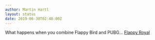 ```yaml
---
author: Martin Hartl
layout: status
date: 2019-06-30T02:48:00Z
---
```

What happens when you combine Flappy Bird and PUBG...
[Flappy Royal](https://flappyroyale.io/)
